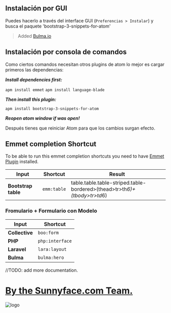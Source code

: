 

## Instalación por GUI

Puedes hacerlo a través del interface GUI (`Preferencias > Instalar`) y busca el paquete 'bootstrap-3-snippets-for-atom'

> Added [Bulma.io](http://bulma.io)

## Instalación por consola de comandos

Como ciertos comandos necesitan otros plugins de atom lo mejor es cargar primeros las dependencias:

***Install dependencies first:***

  `apm install emmet`
  `apm install language-blade`

***Then install this plugin:***

  `apm install bootstrap-3-snippets-for-atom`

***Reopen atom window if was open!***

Después tienes que reiniciar Atom para que los cambios surgan efecto.

## Emmet completion Shortcut

To be able to run this emmet completion shortcuts you need to have [Emmet Plugin](https://github.com/emmetio/emmet-atom) installed.

Input | Shortcut | Result
---|---|---
**Bootstrap table** | `emm:table` | table.table.table-striped.table-bordered>(thead>tr>th*6)+(tbody>tr>td*6)



### Fromulario + Formulario con Modelo

|      Input       |      Shortcut     |
|------------------|-------------------|
| **Collective**   | `boo:form`        |
| **PHP**          | `php:interface`   |
| **Laravel**      | `lara:layout`     |
| **Bulma**        | `bulma:hero`      |

//TODO:
add more documentation.

# [By the Sunnyface.com Team.](https://www.sunnyface.com "Programador ios málaga Marbella")

![logo]




[logo]: https://sunnyface.com/images/logo.png "Desarrollo nativo para móviles y API REST"
